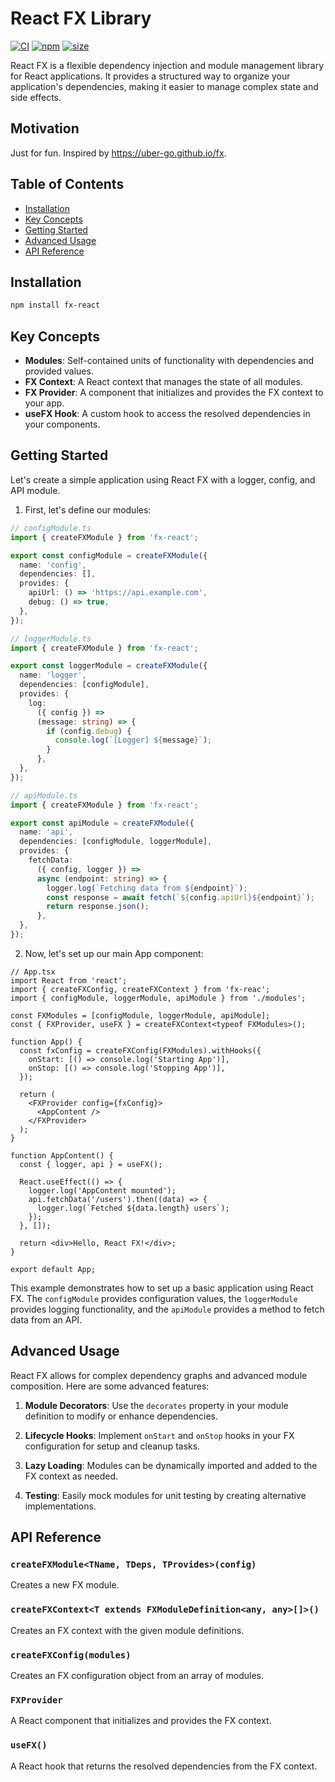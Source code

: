 # React FX Library

[![CI](https://img.shields.io/github/actions/workflow/status/igorsheg/fx-react/ci.yml?branch=master)](https://github.com/igorsheg/fx-react/actions?query=workflow%3ACI)
[![npm](https://img.shields.io/npm/v/fx-react)](https://www.npmjs.com/package/fx-react)
[![size](https://img.shields.io/bundlephobia/minzip/fx-react)](https://bundlephobia.com/result?p=fx-react)

React FX is a flexible dependency injection and module management library for React applications. It provides a structured way to organize your application's dependencies, making it easier to manage complex state and side effects.

## Motivation

Just for fun.
Inspired by https://uber-go.github.io/fx.


## Table of Contents

- [Installation](#installation)
- [Key Concepts](#key-concepts)
- [Getting Started](#getting-started)
- [Advanced Usage](#advanced-usage)
- [API Reference](#api-reference)

## Installation

```bash
npm install fx-react
```

## Key Concepts

- **Modules**: Self-contained units of functionality with dependencies and provided values.
- **FX Context**: A React context that manages the state of all modules.
- **FX Provider**: A component that initializes and provides the FX context to your app.
- **useFX Hook**: A custom hook to access the resolved dependencies in your components.

## Getting Started

Let's create a simple application using React FX with a logger, config, and API module.

1. First, let's define our modules:

```typescript
// configModule.ts
import { createFXModule } from 'fx-react';

export const configModule = createFXModule({
  name: 'config',
  dependencies: [],
  provides: {
    apiUrl: () => 'https://api.example.com',
    debug: () => true,
  },
});

// loggerModule.ts
import { createFXModule } from 'fx-react';

export const loggerModule = createFXModule({
  name: 'logger',
  dependencies: [configModule],
  provides: {
    log:
      ({ config }) =>
      (message: string) => {
        if (config.debug) {
          console.log(`[Logger] ${message}`);
        }
      },
  },
});

// apiModule.ts
import { createFXModule } from 'fx-react';

export const apiModule = createFXModule({
  name: 'api',
  dependencies: [configModule, loggerModule],
  provides: {
    fetchData:
      ({ config, logger }) =>
      async (endpoint: string) => {
        logger.log(`Fetching data from ${endpoint}`);
        const response = await fetch(`${config.apiUrl}${endpoint}`);
        return response.json();
      },
  },
});
```

2. Now, let's set up our main App component:

```tsx
// App.tsx
import React from 'react';
import { createFXConfig, createFXContext } from 'fx-reac';
import { configModule, loggerModule, apiModule } from './modules';

const FXModules = [configModule, loggerModule, apiModule];
const { FXProvider, useFX } = createFXContext<typeof FXModules>();

function App() {
  const fxConfig = createFXConfig(FXModules).withHooks({
    onStart: [() => console.log('Starting App')],
    onStop: [() => console.log('Stopping App')],
  });

  return (
    <FXProvider config={fxConfig}>
      <AppContent />
    </FXProvider>
  );
}

function AppContent() {
  const { logger, api } = useFX();

  React.useEffect(() => {
    logger.log('AppContent mounted');
    api.fetchData('/users').then((data) => {
      logger.log(`Fetched ${data.length} users`);
    });
  }, []);

  return <div>Hello, React FX!</div>;
}

export default App;
```

This example demonstrates how to set up a basic application using React FX. The `configModule` provides configuration values, the `loggerModule` provides logging functionality, and the `apiModule` provides a method to fetch data from an API.

## Advanced Usage

React FX allows for complex dependency graphs and advanced module composition. Here are some advanced features:

1. **Module Decorators**: Use the `decorates` property in your module definition to modify or enhance dependencies.

2. **Lifecycle Hooks**: Implement `onStart` and `onStop` hooks in your FX configuration for setup and cleanup tasks.

3. **Lazy Loading**: Modules can be dynamically imported and added to the FX context as needed.

4. **Testing**: Easily mock modules for unit testing by creating alternative implementations.

## API Reference

### `createFXModule<TName, TDeps, TProvides>(config)`

Creates a new FX module.

### `createFXContext<T extends FXModuleDefinition<any, any>[]>()`

Creates an FX context with the given module definitions.

### `createFXConfig(modules)`

Creates an FX configuration object from an array of modules.

### `FXProvider`

A React component that initializes and provides the FX context.

### `useFX()`

A React hook that returns the resolved dependencies from the FX context.
